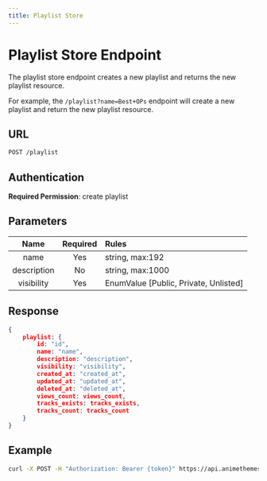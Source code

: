 ```yaml
---
title: Playlist Store
---
```


# Playlist Store Endpoint

The playlist store endpoint creates a new playlist and returns the new playlist resource.

For example, the `/playlist?name=Best+OPs` endpoint will create a new playlist and return the new playlist resource.

## URL

```sh
POST /playlist
```

## Authentication

**Required Permission**: create playlist

## Parameters

| Name        | Required | Rules                                 |
| :--------:  | :------: | :------------------------------------ |
| name        | Yes      | string, max:192                       |
| description | No       | string, max:1000                      |
| visibility  | Yes      | EnumValue [Public, Private, Unlisted] |

## Response

```json
{
    playlist: {
        id: "id",
        name: "name",
        description: "description",
        visibility: "visibility",
        created_at: "created_at",
        updated_at: "updated_at",
        deleted_at: "deleted_at",
        views_count: views_count,
        tracks_exists: tracks_exists,
        tracks_count: tracks_count
    }
}
```

## Example

```bash
curl -X POST -H "Authorization: Bearer {token}" https://api.animethemes.moe/playlist/
```
